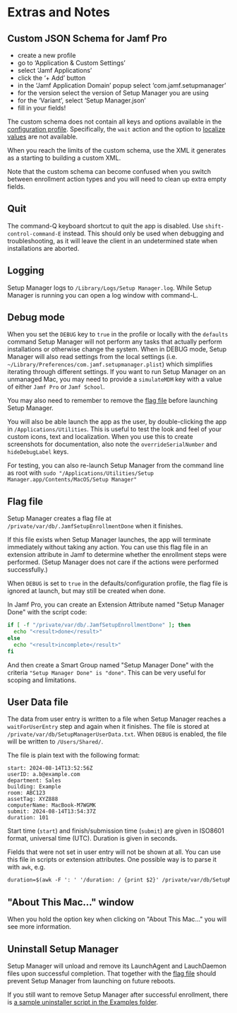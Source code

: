 # Extras and Notes

## Custom JSON Schema for Jamf Pro

- create a new profile
- go to ‘Application & Custom Settings’
- select ‘Jamf Applications’
- click the ‘+ Add’ button
- in the ‘Jamf Application Domain’ popup select ‘com.jamf.setupmanager’
- for the version select the version of Setup Manager you are using
- for the ‘Variant’, select ‘Setup Manager.json’
- fill in your fields!

The custom schema does not contain all keys and options available in the [configuration profile](../ConfigurationProfile.md). Specifically, the `wait` action and the option to [localize values](../ConfigurationProfile.md#localization) are not available.

When you reach the limits of the custom schema, use the XML it generates as a starting to building a custom XML.

Note that the custom schema can become confused when you switch between enrollment action types and you will need to clean up extra empty fields.

## Quit

The command-Q keyboard shortcut to quit the app is disabled. Use `shift-control-command-E` instead. This should only be used when debugging and troubleshooting, as it will leave the client in an undetermined state when installations are aborted.

## Logging

Setup Manager logs to `/Library/Logs/Setup Manager.log`. While Setup Manager is running you can open a log window with command-L.

## Debug mode

When you set the `DEBUG` key to `true` in the profile or locally with the `defaults` command Setup Manager will not perform any tasks that actually perform installations or otherwise change the system. When in DEBUG mode, Setup Manager will also read settings from the local settings (i.e. `~/Library/Preferences/com.jamf.setupmanager.plist`) which simplifies iterating through different settings. If you want to run Setup Manager on an unmanaged Mac, you may need to provide a `simulateMDM` key with a value of either `Jamf Pro` or `Jamf School`.

You may also need to remember to remove the [flag file](#flag-file) before launching Setup Manager.

You will also be able launch the app as the user, by double-clicking the app in `/Applications/Utilities`. This is useful to test the look and feel of your custom icons, text and localization. When you use this to create screenshots for documentation, also note the `overrideSerialNumber` and `hideDebugLabel` keys.

For testing, you can also re-launch Setup Manager from the command line as root with `sudo "/Applications/Utilities/Setup Manager.app/Contents/MacOS/Setup Manager"`

## Flag file

Setup Manager creates a flag file at `/private/var/db/.JamfSetupEnrollmentDone` when it finishes.

If this file exists when Setup Manager launches, the app will terminate immediately without taking any action. You can use this flag file in an extension attribute in Jamf to determine whether the enrollment steps were performed. (Setup Manager does not care if the actions were performed successfully.)

When `DEBUG` is set to `true` in the defaults/configuration profile, the flag file is ignored at launch, but may still be created when done. 

In Jamf Pro, you can create an Extension Attribute named "Setup Manager Done" with the script code:

```sh
if [ -f "/private/var/db/.JamfSetupEnrollmentDone" ]; then
  echo "<result>done</result>"
else
  echo "<result>incomplete</result>"
fi
```

And then create a Smart Group named "Setup Manager Done" with the criteria `"Setup Manager Done" is "done"`. This can be very useful for scoping and limitations.

## User Data file

The data from user entry is written to a file when Setup Manager reaches a `waitForUserEntry` step and again when it finishes. The file is stored at `/private/var/db/SetupManagerUserData.txt`. When `DEBUG` is enabled, the file will be written to `/Users/Shared/`.

The file is plain text with the following format:

```
start: 2024-08-14T13:52:56Z
userID: a.b@example.com
department: Sales
building: Example
room: ABC123
assetTag: XYZ888
computerName: MacBook-M7WGMK
submit: 2024-08-14T13:54:37Z
duration: 101
```

Start time (`start`) and finish/submission time (`submit`) are given in ISO8601 format, universal time (UTC). Duration is given in seconds.

Fields that were not set in user entry will not be shown at all. You can use this file in scripts or extension attributes. One possible way is to parse it with `awk`, e.g.

```xml
duration=$(awk -F ': ' '/duration: / {print $2}' /private/var/db/SetupManagerUserData.txt)
```

## "About This Mac…" window

When you hold the option key when clicking on "About This Mac…" you will see more information.

## Uninstall Setup Manager

Setup Manager will unload and remove its LaunchAgent and LauchDaemon files upon successful completion. That together with the [flag file](#flag-file) should prevent Setup Manager from launching on future reboots.

If you still want to remove Setup Manager after successful enrollment, there is [a sample uninstaller script in the Examples folder](../Examples/uninstall.sh).

